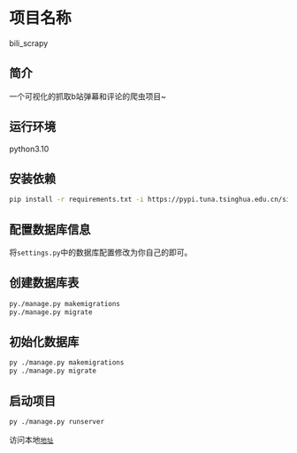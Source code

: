 # 项目名称
bili_scrapy

## 简介
一个可视化的抓取b站弹幕和评论的爬虫项目~

## 运行环境
python3.10

## 安装依赖
```bash
pip install -r requirements.txt -i https://pypi.tuna.tsinghua.edu.cn/simple
```
## 配置数据库信息
将`settings.py`中的数据库配置修改为你自己的即可。

## 创建数据库表
```bash
py./manage.py makemigrations
py./manage.py migrate
```

## 初始化数据库
```bash
py ./manage.py makemigrations
py ./manage.py migrate
```
## 启动项目

```bash
py ./manage.py runserver
```
访问本地[```地址```](http://127.0.0.1:8000/bilibili/danmaku.html)